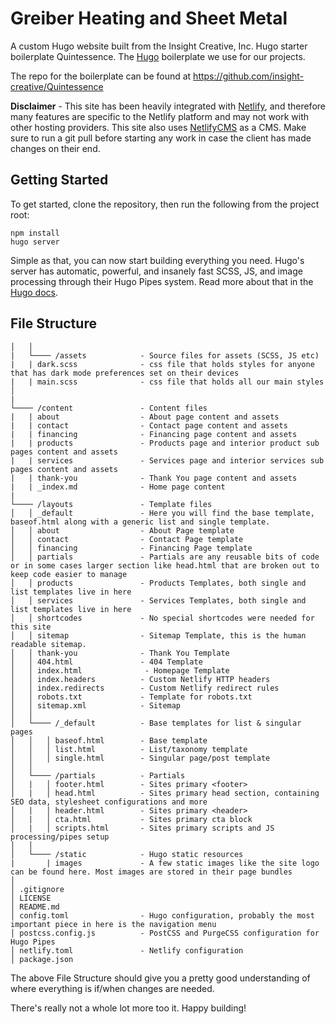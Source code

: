 # Greiber Heating and Sheet Metal

A custom Hugo website built from the Insight Creative, Inc. Hugo starter boilerplate Quintessence. The [Hugo](https://gohugo.io/) boilerplate we use for our projects.

The repo for the boilerplate can be found at https://github.com/insight-creative/Quintessence

**Disclaimer** - This site has been heavily integrated with [Netlify](https://www.netlify.com/), and therefore many features are specific to the Netlify platform and may not work with other hosting providers. This site also uses [NetlifyCMS](https://www.netlifycms.org/) as a CMS. Make sure to run a git pull before starting any work in case the client has made changes on their end.

## Getting Started

To get started, clone the repository, then run the following from the project root:

```
npm install
hugo server
```

Simple as that, you can now start building everything you need. Hugo's server has automatic, powerful, and insanely fast SCSS, JS, and image processing through their Hugo Pipes system. Read more about that in the [Hugo docs](https://gohugo.io/hugo-pipes/).

## File Structure

```
│   │
|   └──── /assets            - Source files for assets (SCSS, JS etc)
|   | dark.scss              - css file that holds styles for anyone that has dark mode preferences set on their devices
|   | main.scss              - css file that holds all our main styles
│
|
└──── /content               - Content files
|   | about                  - About page content and assets
|   | contact                - Contact page content and assets
|   | financing              - Financing page content and assets
|   | products               - Products page and interior product sub pages content and assets
|   | services               - Services page and interior services sub pages content and assets
|   | thank-you              - Thank You page content and assets
|   | _index.md              - Home page content
|
└──── /layouts               - Template files
│   │ _default               - Here you will find the base template, baseof.html along with a generic list and single template.
│   │ about                  - About Page template
│   │ contact                - Contact Page template
│   │ financing              - Financing Page template
│   │ partials               - Partials are any reusable bits of code or in some cases larger section like head.html that are broken out to keep code easier to manage
│   │ products               - Products Templates, both single and list templates live in here
│   │ services               - Services Templates, both single and list templates live in here
│   │ shortcodes             - No special shortcodes were needed for this site
│   │ sitemap                - Sitemap Template, this is the human readable sitemap.
│   │ thank-you              - Thank You Template
│   │ 404.html               - 404 Template
│   │ index.html              - Homepage Template
│   │ index.headers          - Custom Netlify HTTP headers
│   │ index.redirects        - Custom Netlify redirect rules
│   │ robots.txt             - Template for robots.txt
│   │ sitemap.xml            - Sitemap
│   │
│   └──── /_default          - Base templates for list & singular pages
│   │   │ baseof.html        - Base template
│   │   │ list.html          - List/taxonomy template
│   │   │ single.html        - Singular page/post template
│   │
│   └──── /partials          - Partials
│   |   │ footer.html        - Sites primary <footer>
│   |   │ head.html          - Sites primary head section, containing SEO data, stylesheet configurations and more
│   |   │ header.html        - Sites primary <header>
│   |   │ cta.html           - Sites primary cta block
│   |   │ scripts.html       - Sites primary scripts and JS processing/pipes setup
│   │
│   └──── /static            - Hugo static resources
|       | images             - A few static images like the site logo can be found here. Most images are stored in their page bundles
│
│ .gitignore
│ LICENSE
│ README.md
│ config.toml                - Hugo configuration, probably the most important piece in here is the navigation menu
│ postcss.config.js          - PostCSS and PurgeCSS configuration for Hugo Pipes
│ netlify.toml               - Netlify configuration
│ package.json
```

The above File Structure should give you a pretty good understanding of where everything is if/when changes are needed.

There's really not a whole lot more too it. Happy building!
